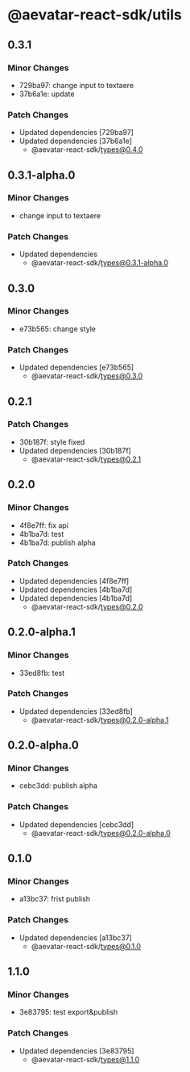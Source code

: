 # @aevatar-react-sdk/utils

## 0.3.1

### Minor Changes

- 729ba97: change input to textaere
- 37b6a1e: update

### Patch Changes

- Updated dependencies [729ba97]
- Updated dependencies [37b6a1e]
  - @aevatar-react-sdk/types@0.4.0

## 0.3.1-alpha.0

### Minor Changes

- change input to textaere

### Patch Changes

- Updated dependencies
  - @aevatar-react-sdk/types@0.3.1-alpha.0

## 0.3.0

### Minor Changes

- e73b565: change style

### Patch Changes

- Updated dependencies [e73b565]
  - @aevatar-react-sdk/types@0.3.0

## 0.2.1

### Patch Changes

- 30b187f: style fixed
- Updated dependencies [30b187f]
  - @aevatar-react-sdk/types@0.2.1

## 0.2.0

### Minor Changes

- 4f8e7ff: fix api
- 4b1ba7d: test
- 4b1ba7d: publish alpha

### Patch Changes

- Updated dependencies [4f8e7ff]
- Updated dependencies [4b1ba7d]
- Updated dependencies [4b1ba7d]
  - @aevatar-react-sdk/types@0.2.0

## 0.2.0-alpha.1

### Minor Changes

- 33ed8fb: test

### Patch Changes

- Updated dependencies [33ed8fb]
  - @aevatar-react-sdk/types@0.2.0-alpha.1

## 0.2.0-alpha.0

### Minor Changes

- cebc3dd: publish alpha

### Patch Changes

- Updated dependencies [cebc3dd]
  - @aevatar-react-sdk/types@0.2.0-alpha.0

## 0.1.0

### Minor Changes

- a13bc37: frist publish

### Patch Changes

- Updated dependencies [a13bc37]
  - @aevatar-react-sdk/types@0.1.0

## 1.1.0

### Minor Changes

- 3e83795: test export&publish

### Patch Changes

- Updated dependencies [3e83795]
  - @aevatar-react-sdk/types@1.1.0
